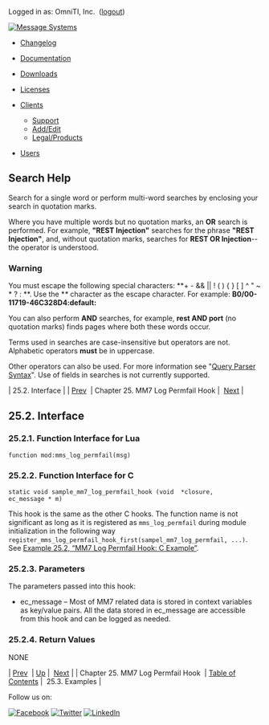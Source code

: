 Logged in as: OmniTI, Inc.  ([logout](https://support.messagesystems.com/logout.php))

[![Message Systems](https://support.messagesystems.com/images/ms-white205.png)](https://support.messagesystems.com/start.php) 

*   [Changelog](https://support.messagesystems.com/start.php?show=changelog)
*   [Documentation](https://support.messagesystems.com/docs/)
*   [Downloads](https://support.messagesystems.com/start.php)

*   [Licenses](https://support.messagesystems.com/license_summary.php)
*   <a href="">Clients</a>
    *   [Support](https://support.messagesystems.com/cs.php)
    *   [Add/Edit](https://support.messagesystems.com/edit_client.php)
    *   [Legal/Products](https://support.messagesystems.com/edit_products.php)
*   [Users](https://support.messagesystems.com/edit_customer.php)

## Search Help

Search for a single word or perform multi-word searches by enclosing your search in quotation marks.

Where you have multiple words but no quotation marks, an **OR** search is performed. For example, **"REST Injection"** searches for the phrase **"REST Injection"**, and, without quotation marks, searches for **REST OR Injection**--the operator is understood.

### Warning

You must escape the following special characters: **+ - && || ! ( ) { } [ ] ^ " ~ * ? : \**. Use the **\** character as the escape character. For example: **B0/00-11719-46C328D4\:default\:**

You can also perform **AND** searches, for example, **rest AND port** (no quotation marks) finds pages where both these words occur.

Terms used in searches are case-insensitive but operators are not. Alphabetic operators **must** be in uppercase.

Other operators can also be used. For more information see "[Query Parser Syntax](https://lucene.apache.org/core/old_versioned_docs/versions/3_0_0/queryparsersyntax.html)". Use of fields in searches is not currently supported.

| 25.2. Interface |
| [Prev](MM7LogPermfailHook.php)  | Chapter 25. MM7 Log Permfail Hook |  [Next](MM7LogPermfailHook.examples.php) |

## 25.2. Interface

### 25.2.1. Function Interface for Lua

`function mod:mms_log_permfail(msg)`
### 25.2.2. Function Interface for C

```
static void sample_mm7_log_permfail_hook (void  *closure,
ec_message * m)
```

This hook is the same as the other C hooks. The function name is not significant as long as it is registered as `mms_log_permfail` during module initialization in the following way `register_mms_log_permfail_hook_first(sampel_mm7_log_permfail, ...)`. See [Example 25.2, “MM7 Log Permfail Hook: C Example”](MM7LogPermfailHook.examples.php#MM7_Log_Permfail_Hook.c "Example 25.2. MM7 Log Permfail Hook: C Example").

### 25.2.3. Parameters

The parameters passed into this hook:

*   ec_message – Most of MM7 related data is stored in context variables as key/value pairs. All the data stored in ec_message are accessible from this hook and can be logged as needed.

### 25.2.4. Return Values

NONE

| [Prev](MM7LogPermfailHook.php)  | [Up](MM7LogPermfailHook.php) |  [Next](MM7LogPermfailHook.examples.php) |
| Chapter 25. MM7 Log Permfail Hook  | [Table of Contents](index.php) |  25.3. Examples |

Follow us on:

[![Facebook](https://support.messagesystems.com/images/icon-facebook.png)](http://www.facebook.com/messagesystems) [![Twitter](https://support.messagesystems.com/images/icon-twitter.png)](http://twitter.com/#!/MessageSystems) [![LinkedIn](https://support.messagesystems.com/images/icon-linkedin.png)](http://www.linkedin.com/company/message-systems)